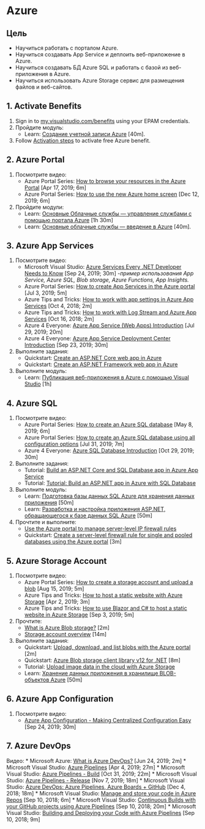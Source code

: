 # Azure

## Цель

* Научиться работать с порталом Azure.
* Научиться создавать App Service и деплоить веб-приложение в Azure.
* Научиться создавать БД Azure SQL и работать с базой из веб-приложения в Azure.
* Научиться использовать Azure Storage сервис для размещения файлов и веб-сайтов.


## 1. Activate Benefits

1. Sign in to [my.visualstudio.com/benefits](https://my.visualstudio.com/benefits) using your EPAM credentials.
2. Пройдите модуль:
	* Learn: [Создание учетной записи Azure](https://docs.microsoft.com/ru-ru/learn/modules/create-an-azure-account) [40m].
3. Follow [Activation steps](https://docs.microsoft.com/en-us/visualstudio/subscriptions/vs-azure) to activate free Azure benefit.


## 2. Azure Portal

1. Посмотрите видео:
 	* Azure Portal Series: [How to browse your resources in the Azure Portal](https://www.youtube.com/watch?v=6trzgUyFRa0) [Apr 17, 2019; 6m]
 	* Azure Portal Series: [How to use the new Azure home screen](https://www.youtube.com/watch?v=Ddo__jkzgVo) [Dec 12, 2019; 6m]
2. Пройдите модули:
	* Learn: [Основные Облачные службы — управление службами с помощью портала Azure](https://docs.microsoft.com/ru-ru/learn/modules/tour-azure-portal) [1h 30m]
	* Learn: [Основные облачные службы — введение в Azure](https://docs.microsoft.com/ru-ru/learn/modules/welcome-to-azure/index) [40m].


## 3. Azure App Services

1. Посмотрите видео:
	* Microsoft Visual Studio: [Azure Services Every .NET Developer Needs to Know](https://www.youtube.com/watch?v=Z9OdipwevSM) [Sep 24, 2019; 30m] -_пример использования App Service, Azure SQL, Blob storage, Azure Functions, App Insights._
	* Azure Portal Series: [How to create App Services in the Azure portal](https://www.youtube.com/watch?v=dHTzv-zY17I) [Jul 3, 2019; 5m]
	* Azure Tips and Tricks: [How to work with app settings in Azure App Services](https://www.youtube.com/watch?v=P7CUEU9c0MM) [Oct 4, 2018; 2m]
	* Azure Tips and Tricks: [How to work with Log Stream and Azure App Services](https://www.youtube.com/watch?v=wyuxnZZMeak) [Oct 16, 2018; 2m]
	* Azure 4 Everyone: [Azure App Service (Web Apps) Introduction](https://www.youtube.com/watch?v=4BwyqmRTrx8) [Jul 29, 2019; 20m]
	* Azure 4 Everyone: [Azure App Service Deployment Center Introduction](https://www.youtube.com/watch?v=iItt8bQtVHE) [Sep 23, 2019; 30m]
2. Выполните задания:
	* Quickstart: [Create an ASP.NET Core web app in Azure](https://docs.microsoft.com/en-us/azure/app-service/app-service-web-get-started-dotnet)
	* Quickstart: [Create an ASP.NET Framework web app in Azure](https://docs.microsoft.com/en-us/azure/app-service/app-service-web-get-started-dotnet-framework)
3. Выполните модуль:
	* Learn: [Публикация веб-приложения в Azure с помощью Visual Studio](https://docs.microsoft.com/ru-ru/learn/modules/publish-azure-web-app-with-visual-studio) [1h]


## 4. Azure SQL

1. Посмотрите видео:
	* Azure Portal Series: [How to create an Azure SQL database](https://www.youtube.com/watch?v=p7X8lH_XMtI) [May 8, 2019; 6m]
	* Azure Portal Series: [How to create an Azure SQL database using all configuration options](https://www.youtube.com/watch?v=v54UCzJJAYY) [Jul 31, 2019; 7m]
	* Azure 4 Everyone: [Azure SQL Database Introduction](https://www.youtube.com/watch?v=BgvEOkcR0Wk) [Oct 29, 2019; 30m]
2. Выполните задания:
	* Tutorial: [Build an ASP.NET Core and SQL Database app in Azure App Service](https://docs.microsoft.com/en-us/azure/app-service/app-service-web-tutorial-dotnetcore-sqldb)
	* Tutorial: [Tutorial: Build an ASP.NET app in Azure with SQL Database](https://docs.microsoft.com/en-us/azure/app-service/app-service-web-tutorial-dotnet-sqldatabase)
3. Выполните модуль:
	* Learn: [Подготовка базы данных SQL Azure для хранения данных приложения](https://docs.microsoft.com/ru-ru/learn/modules/provision-azure-sql-db/) [50m]
	* Learn: [Разработка и настройка приложения ASP.NET, обращающегося к базе данных SQL Azure](https://docs.microsoft.com/ru-ru/learn/modules/develop-app-that-queries-azure-sql/) [50m]
4. Прочтите и выполните:
	* [Use the Azure portal to manage server-level IP firewall rules](https://docs.microsoft.com/en-us/azure/sql-database/sql-database-firewall-configure#create-and-manage-ip-firewall-rules)
	* Quickstart: [Create a server-level firewall rule for single and pooled databases using the Azure portal](https://docs.microsoft.com/en-us/azure/sql-database/sql-database-server-level-firewall-rule) [3m]


## 5. Azure Storage Account

1. Посмотрите видео:
	* Azure Portal Series: [How to create a storage account and upload a blob](https://www.youtube.com/watch?v=UJG6viKU_A8) [Aug 15, 2019; 5m]
	* Azure Tips and Tricks: [How to host a static website with Azure Storage](https://www.youtube.com/watch?v=gYpNC_tdbQQ) [Apr 2, 2019; 3m]
	* Azure Tips and Tricks: [How to use Blazor and C# to host a static website in Azure Storage](https://www.youtube.com/watch?v=T6pepcxEudI) [Sep 3, 2019; 5m]
2. Прочтите:
	* [What is Azure Blob storage?](https://docs.microsoft.com/en-us/azure/storage/blobs/storage-blobs-overview) [2m]
	* [Storage account overview](https://docs.microsoft.com/en-us/azure/storage/common/storage-account-overview) [14m]
3. Выполните задания:
	* Quickstart: [Upload, download, and list blobs with the Azure portal](https://docs.microsoft.com/en-us/azure/storage/blobs/storage-quickstart-blobs-portal) [2m]
	* Quickstart: [Azure Blob storage client library v12 for .NET](https://docs.microsoft.com/en-us/azure/storage/blobs/storage-quickstart-blobs-dotnet) [8m]
	* Tutorial: [Upload image data in the cloud with Azure Storage](https://docs.microsoft.com/en-us/azure/storage/blobs/storage-upload-process-images)
	* Learn: [Хранение данных приложения в хранилище BLOB-объектов Azure](https://docs.microsoft.com/ru-ru/learn/modules/store-app-data-with-azure-blob-storage/) [50m]
	
## 6. Azure App Configuration

1. Посмотрите видео:
	* [Azure App Configuration - Making Centralized Configuration Easy](https://www.youtube.com/watch?v=zRstfC3Nn7M) [Sep 24, 2019; 30m]

## 7. Azure DevOps

Видео:
	* Microsoft Azure: [What is Azure DevOps?](https://www.youtube.com/watch?v=p9MPBzXBJ_w) [Jun 24, 2019; 2m]
	* Microsoft Visual Studio: [Azure Pipelines](https://www.youtube.com/watch?v=IUak2y4s950) [Apr 4, 2019; 27m]
	* Microsoft Visual Studio: [Azure Pipelines - Build](https://www.youtube.com/watch?v=7pzBwuMjpP0) [Oct 31, 2019; 22m]
	* Microsoft Visual Studio: [Azure Pipelines - Release](https://www.youtube.com/watch?v=UUmgg2xqFxU) [Nov 7, 2019; 18m]
	* Microsoft Visual Studio: [Azure DevOps: Azure Pipelines, Azure Boards + GitHub](https://www.youtube.com/watch?v=_gURf7CW1lg) [Dec 4, 2018; 18m]
	* Microsoft Visual Studio: [Manage and store your code in Azure Repos](https://www.youtube.com/watch?v=-5QzZzkBpF8) [Sep 10, 2018; 6m]
	* Microsoft Visual Studio: [Continuous Builds with your GitHub projects using Azure Pipelines](https://www.youtube.com/watch?v=vlBuNM6Wzic) [Sep 10, 2018; 20m]
	* Microsoft Visual Studio: [Building and Deploying your Code with Azure Pipelines](https://www.youtube.com/watch?v=NuYDAs3kNV8) [Sep 10, 2018; 9m]
